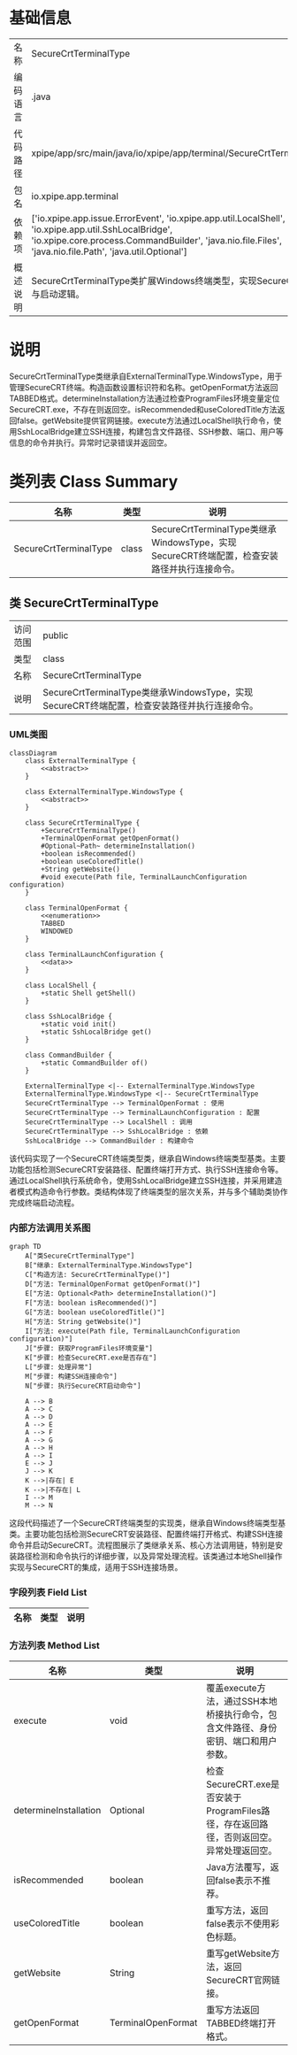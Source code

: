 # 基础信息

|      |      |
|------|------|
| 名称 | SecureCrtTerminalType |
| 编码语言 | .java |
| 代码路径 | xpipe/app/src/main/java/io/xpipe/app/terminal/SecureCrtTerminalType.java |
| 包名 | io.xpipe.app.terminal |
| 依赖项 | ['io.xpipe.app.issue.ErrorEvent', 'io.xpipe.app.util.LocalShell', 'io.xpipe.app.util.SshLocalBridge', 'io.xpipe.core.process.CommandBuilder', 'java.nio.file.Files', 'java.nio.file.Path', 'java.util.Optional'] |
| 概述说明 | SecureCrtTerminalType类扩展Windows终端类型，实现SecureCRT终端配置与启动逻辑。 |

# 说明

SecureCrtTerminalType类继承自ExternalTerminalType.WindowsType，用于管理SecureCRT终端。构造函数设置标识符和名称。getOpenFormat方法返回TABBED格式。determineInstallation方法通过检查ProgramFiles环境变量定位SecureCRT.exe，不存在则返回空。isRecommended和useColoredTitle方法返回false。getWebsite提供官网链接。execute方法通过LocalShell执行命令，使用SshLocalBridge建立SSH连接，构建包含文件路径、SSH参数、端口、用户等信息的命令并执行。异常时记录错误并返回空。

# 类列表 Class Summary

| 名称   | 类型  | 说明 |
|-------|------|-------------|
| SecureCrtTerminalType | class | SecureCrtTerminalType类继承WindowsType，实现SecureCRT终端配置，检查安装路径并执行连接命令。 |



## 类 SecureCrtTerminalType

|      |      |
|------|------|
| 访问范围 | public |
| 类型 | class |
| 名称 | SecureCrtTerminalType |
| 说明 | SecureCrtTerminalType类继承WindowsType，实现SecureCRT终端配置，检查安装路径并执行连接命令。 |


### UML类图

```mermaid
classDiagram
    class ExternalTerminalType {
        <<abstract>>
    }
    
    class ExternalTerminalType.WindowsType {
        <<abstract>>
    }
    
    class SecureCrtTerminalType {
        +SecureCrtTerminalType()
        +TerminalOpenFormat getOpenFormat()
        #Optional~Path~ determineInstallation()
        +boolean isRecommended()
        +boolean useColoredTitle()
        +String getWebsite()
        #void execute(Path file, TerminalLaunchConfiguration configuration)
    }
    
    class TerminalOpenFormat {
        <<enumeration>>
        TABBED
        WINDOWED
    }
    
    class TerminalLaunchConfiguration {
        <<data>>
    }
    
    class LocalShell {
        +static Shell getShell()
    }
    
    class SshLocalBridge {
        +static void init()
        +static SshLocalBridge get()
    }
    
    class CommandBuilder {
        +static CommandBuilder of()
    }
    
    ExternalTerminalType <|-- ExternalTerminalType.WindowsType
    ExternalTerminalType.WindowsType <|-- SecureCrtTerminalType
    SecureCrtTerminalType --> TerminalOpenFormat : 使用
    SecureCrtTerminalType --> TerminalLaunchConfiguration : 配置
    SecureCrtTerminalType --> LocalShell : 调用
    SecureCrtTerminalType --> SshLocalBridge : 依赖
    SshLocalBridge --> CommandBuilder : 构建命令
```

该代码实现了一个SecureCRT终端类型类，继承自Windows终端类型基类。主要功能包括检测SecureCRT安装路径、配置终端打开方式、执行SSH连接命令等。通过LocalShell执行系统命令，使用SshLocalBridge建立SSH连接，并采用建造者模式构造命令行参数。类结构体现了终端类型的层次关系，并与多个辅助类协作完成终端启动流程。


### 内部方法调用关系图

```mermaid
graph TD
    A["类SecureCrtTerminalType"]
    B["继承: ExternalTerminalType.WindowsType"]
    C["构造方法: SecureCrtTerminalType()"]
    D["方法: TerminalOpenFormat getOpenFormat()"]
    E["方法: Optional<Path> determineInstallation()"]
    F["方法: boolean isRecommended()"]
    G["方法: boolean useColoredTitle()"]
    H["方法: String getWebsite()"]
    I["方法: execute(Path file, TerminalLaunchConfiguration configuration)"]
    J["步骤: 获取ProgramFiles环境变量"]
    K["步骤: 检查SecureCRT.exe是否存在"]
    L["步骤: 处理异常"]
    M["步骤: 构建SSH连接命令"]
    N["步骤: 执行SecureCRT启动命令"]

    A --> B
    A --> C
    A --> D
    A --> E
    A --> F
    A --> G
    A --> H
    A --> I
    E --> J
    J --> K
    K -->|存在| E
    K -->|不存在| L
    I --> M
    M --> N
```

这段代码描述了一个SecureCRT终端类型的实现类，继承自Windows终端类型基类。主要功能包括检测SecureCRT安装路径、配置终端打开格式、构建SSH连接命令并启动SecureCRT。流程图展示了类继承关系、核心方法调用链，特别是安装路径检测和命令执行的详细步骤，以及异常处理流程。该类通过本地Shell操作实现与SecureCRT的集成，适用于SSH连接场景。

### 字段列表 Field List

| 名称  | 类型  | 说明 |
|-------|-------|------|

### 方法列表 Method List

| 名称  | 类型  | 说明 |
|-------|-------|------|
| execute | void | 覆盖execute方法，通过SSH本地桥接执行命令，包含文件路径、身份密钥、端口和用户参数。 |
| determineInstallation | Optional<Path> | 检查SecureCRT.exe是否安装于ProgramFiles路径，存在返回路径，否则返回空。异常处理返回空。 |
| isRecommended | boolean | Java方法覆写，返回false表示不推荐。 |
| useColoredTitle | boolean | 重写方法，返回false表示不使用彩色标题。 |
| getWebsite | String | 重写getWebsite方法，返回SecureCRT官网链接。 |
| getOpenFormat | TerminalOpenFormat | 重写方法返回TABBED终端打开格式。 |




